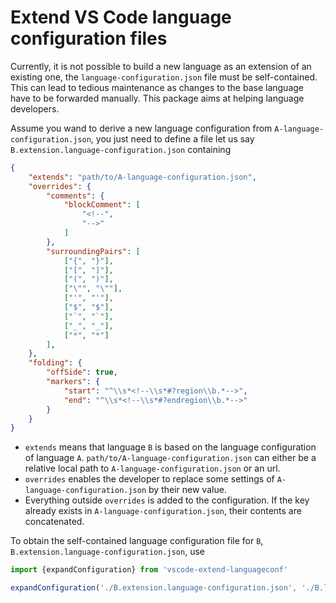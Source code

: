 # Extend VS Code language configuration files

Currently, it is not possible to build a new language as an extension of an existing one, the `language-configuration.json` file must be self-contained. This can lead to tedious maintenance as changes to the base language have to be forwarded manually.  This package aims at helping language developers.

Assume you wand to derive a new language configuration from `A-language-configuration.json`, you just need to define a file let us say `B.extension.language-configuration.json` containing

```json
{
    "extends": "path/to/A-language-configuration.json",
    "overrides": {
        "comments": {
            "blockComment": [
                "<!--",
                "-->"
            ]
        },
        "surroundingPairs": [
            ["{", "}"],
            ["[", "]"],
            ["(", ")"],
            ["\"", "\""],
            ["'", "'"],
            ["$", "$"],
            ["`", "`"],
            ["_", "_"],
            ["*", "*"]
        ],
    },
    "folding": {
        "offSide": true,
        "markers": {
            "start": "^\\s*<!--\\s*#?region\\b.*-->",
            "end": "^\\s*<!--\\s*#?endregion\\b.*-->"
        }
    }
}
```

- `extends` means that language `B` is based on the language configuration of language `A`. `path/to/A-language-configuration.json` can either be a relative local path to `A-language-configuration.json` or an url.
- `overrides` enables the developer to replace some settings of `A-language-configuration.json` by their new value.
- Everything outside `overrides` is added to the configuration. If the key already exists in `A-language-configuration.json`, their contents are concatenated.

To obtain the self-contained language configuration file for `B`, `B.extension.language-configuration.json`, use

```js
import {expandConfiguration} from 'vscode-extend-languageconf'

expandConfiguration('./B.extension.language-configuration.json', './B.language-configuration.json')
```
